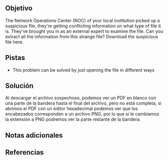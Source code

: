 ## Objetivo
The Network Operations Center (NOC) of your local institution picked up a suspicious file, they're getting conflicting information on what type of file it is. They've brought you in as an external expert to examine the file. Can you extract all the information from this strange file? Download the suspicious file here.

## Pistas
- This problem can be solved by just opening the file in different ways

## Solución
Al descargar el archivo sospechoso, podemos ver un PDF en blanco con una parte de la bandera hasta el final del archivo, pero no está completa, si abrimos el PDF con un editor hexadecimal podemos ver que los encabezados corresponden a un archivo PNG, por lo que si le cambiamos la extensión a PNG podremos ver la parte restante de la bandera.

## Notas adicionales
## Referencias